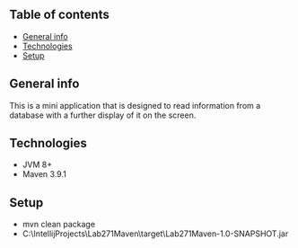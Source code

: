 ## Table of contents
* [General info](#general-info)
* [Technologies](#technologies)
* [Setup](#setup)

## General info
This is a mini application that is designed to read information from a database with a further display of it on the screen.

## Technologies

* JVM 8+
* Maven 3.9.1

## Setup
* mvn clean package 
* C:\IntellijProjects\Lab271Maven\target\Lab271Maven-1.0-SNAPSHOT.jar